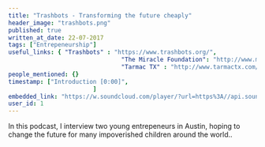 ```yaml
---
title: "Trashbots - Transforming the future cheaply"
header_image: "trashbots.png" 
published: true
written_at_date: 22-07-2017
tags: ["Entrepeneurship"]
useful_links: { "Trashbots" : "https://www.trashbots.org/",
								"The Miracle Foundation": "http://www.miraclefoundation.org/",
								"Tarmac TX" : "http://www.tarmactx.com/" }
people_mentioned: {}
timestamp: ["Introduction [0:00]",
						]
embedded_link: "https://w.soundcloud.com/player/?url=https%3A//api.soundcloud.com/tracks/334502800"
user_id: 1
---
```

In this podcast, I interview two young entrepeneurs in Austin, hoping to change the future for many impoverished children around the world..